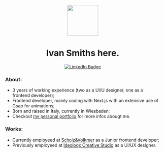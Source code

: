 <div align="center">
  <img src="https://www.ivansmiths.com/logo.svg" height="100px" width="100px" />
  <h1>Ivan Smiths here.</h1>
</div>
<div align="center" id="badges">
  <a target="_blank" rel="noopener noreferrer" href="https://www.linkedin.com/in/ivan-fabbri/">
    <img src="https://img.shields.io/badge/LinkedIn-blue?style=for-the-badge&logo=linkedin&logoColor=white" alt="LinkedIn Badge"/>
  </a>
</div>

### About:
- 3 years of working experience (two as a UI/U designer, one as a frontend developer);
- Frontend developer, mainly coding with Next.js with an extensive use of Gsap for animations;
- Born and raised in Italy, currently in Wiesbaden;
- Checkout <a href="https://www.ivansmiths.com/">my personal portfolio</a> for more infos abougt me.

### Works:
- Currently employeed at <a href="https://www.s-v.de/">Scholz&Volkmer</a> as a Junior frontend developer;
- Previously employeed at <a href="https://www.ideology.it/">Ideologx Creative Studio</a> as a UI/UX designer.
